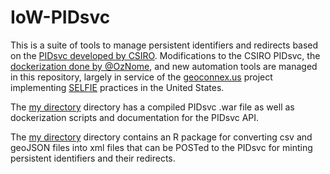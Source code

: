# IoW-PIDsvc

This is a suite of tools to manage persistent identifiers and redirects based on the [PIDsvc developed by CSIRO](https://github.com/SISS/PID). Modifications to the CSIRO PIDsvc, the [dockerization done by @OzNome](https://github.com/oznome/pidsvc-docker), and new automation tools are managed in this repository, largely in service of the [geoconnex.us](https://github.com/internetofwater/geoconnex.us) project implementing [SELFIE](https://github.com/opengeospatial/SELFIE) practices in the United States.

The [my directory](PIDsvc) directory has a compiled PIDsvc .war file as well as dockerization scripts and documentation for the PIDsvc API.

The [my directory](pidsvcBackup) directory contains an R package for converting csv and geoJSON files into xml files that can be POSTed to the PIDsvc for minting persistent identifiers and their redirects. 

